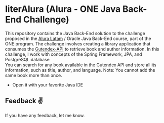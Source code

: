 # literAlura (Alura - ONE Java Back-End Challenge)

This repository contains the Java Back-End solution to the challenge proposed in the [Alura Latam](https://github.com/alura-es-cursos) / Oracle Java Back-End course, part of the ONE program. The challenge involves creating a library application that consumes the [Gutendex-API](https://gutendex.com/) to retrieve book and author information. In this challenge, I work with concepts of the Spring Framework, JPA, and PostgreSQL database
<br>
You can search for any book available in the Gutendex API and store all its information, such as title, author, and language. Note: You cannot add the same book more than once.


* Open it with your favorite Java IDE

## Feedback :v:

If you have any feedback, let me know.
